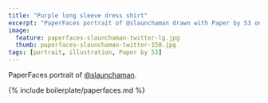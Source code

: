 ```yaml
---
title: "Purple long sleeve dress shirt"
excerpt: "PaperFaces portrait of @slaunchaman drawn with Paper by 53 on an iPad."
image: 
  feature: paperfaces-slaunchaman-twitter-lg.jpg
  thumb: paperfaces-slaunchaman-twitter-150.jpg
tags: [portrait, illustration, Paper by 53]
---
```


PaperFaces portrait of [@slaunchaman](http://twitter.com/slaunchaman).

{% include boilerplate/paperfaces.md %}
